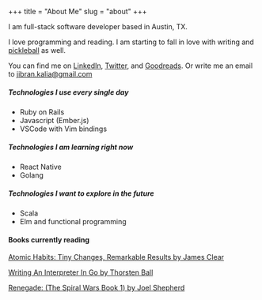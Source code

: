 +++
title = "About Me"
slug = "about"
+++

I am full-stack software developer based in Austin, TX.

I love programming and reading. I am starting to fall in love with writing and [pickleball](https://youtu.be/WLWj2LXecHU) as well.

You can find me on [LinkedIn](https://www.linkedin.com/in/jibran-kalia/), [Twitter](https://twitter.com/jibrankalia), and [Goodreads](https://www.goodreads.com/jibrankalia). Or write me an email to jibran.kalia@gmail.com


##### Technologies I use every single day

- Ruby on Rails 
- Javascript (Ember.js)
- VSCode with Vim bindings

##### Technologies I am learning right now

- React Native
- Golang

##### Technologies I want to explore in the future

- Scala
- Elm and functional programming

#### Books currently reading

[Atomic Habits: Tiny Changes, Remarkable Results by James Clear](https://amzn.to/2KGYBLQ)

[Writing An Interpreter In Go by Thorsten Ball](https://interpreterbook.com/)

[Renegade: (The Spiral Wars Book 1) by Joel Shepherd](https://amzn.to/2Siv65k)
